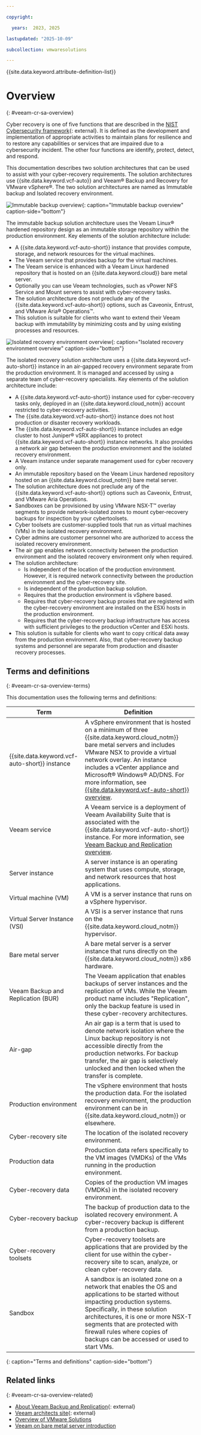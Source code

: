 ```yaml
---

copyright:

  years:  2023, 2025

lastupdated: "2025-10-09"

subcollection: vmwaresolutions

---
```


{{site.data.keyword.attribute-definition-list}}

# Overview
{: #veeam-cr-sa-overview}

Cyber recovery is one of five functions that are described in the [NIST Cybersecurity framework](https://www.nist.gov/cyberframework){: external}. It is defined as the development and implementation of appropriate activities to maintain plans for resilience and to restore any capabilities or services that are impaired due to a cybersecurity incident. The other four functions are identify, protect, detect, and respond.

This documentation describes two solution architectures that can be used to assist with your cyber-recovery requirements. The solution architectures use {{site.data.keyword.vcf-auto}} and Veeam® Backup and Recovery for VMware vSphere®. The two solution architectures are named as Immutable backup and Isolated recovery environment.

![Immutable backup overview](../../images/veeam-cr-sa-overview-ib.svg){: caption="Immutable backup overview" caption-side="bottom"}

The immutable backup solution architecture uses the Veeam Linux® hardened repository design as an immutable storage repository within the production environment. Key elements of the solution architecture include:

* A {{site.data.keyword.vcf-auto-short}} instance that provides compute, storage, and network resources for the virtual machines.
* The Veeam service that provides backup for the virtual machines.
* The Veeam service is enhanced with a Veeam Linux hardened repository that is hosted on an {{site.data.keyword.cloud}} bare metal server.
* Optionally you can use Veeam technologies, such as vPower NFS Service and Mount servers to assist with cyber-recovery tasks.
* The solution architecture does not preclude any of the {{site.data.keyword.vcf-auto-short}} options, such as Caveonix, Entrust, and VMware Aria® Operations™.
* This solution is suitable for clients who want to extend their Veeam backup with immutability by minimizing costs and by using existing processes and resources.

![Isolated recovery environment overview](../../images/veeam-cr-sa-overview-ire.svg){: caption="Isolated recovery environment overview" caption-side="bottom"}

The isolated recovery solution architecture uses a {{site.data.keyword.vcf-auto-short}} instance in an air-gapped recovery environment separate from the production environment. It is managed and accessed by using a separate team of cyber-recovery specialists. Key elements of the solution architecture include:

* A {{site.data.keyword.vcf-auto-short}} instance used for cyber-recovery tasks only, deployed in an {{site.data.keyword.cloud_notm}} account restricted to cyber-recovery activities.
* The {{site.data.keyword.vcf-auto-short}} instance does not host production or disaster recovery workloads.
* The {{site.data.keyword.vcf-auto-short}} instance includes an edge cluster to host Juniper® vSRX appliances to protect {{site.data.keyword.vcf-auto-short}} instance networks. It also provides a network air gap between the production environment and the isolated recovery environment.
* A Veeam instance under separate management used for cyber recovery only.
* An immutable repository based on the Veeam Linux hardened repository hosted on an {{site.data.keyword.cloud_notm}} bare metal server.
* The solution architecture does not preclude any of the {{site.data.keyword.vcf-auto-short}} options such as Caveonix, Entrust, and VMware Aria Operations.
* Sandboxes can be provisioned by using VMware NSX-T™ overlay segments to provide network-isolated zones to mount cyber-recovery backups for inspection by your cybertoolsets.
* Cyber toolsets are customer-supplied tools that run as virtual machines (VMs) in the isolated recovery environment.
* Cyber admins are customer personnel who are authorized to access the isolated recovery environment.
* The air gap enables network connectivity between the production environment and the isolated recovery environment only when required.
* The solution architecture:
   * Is independent of the location of the production environment. However, it is required network connectivity between the production environment and the cyber-recovery site.
   * Is independent of the production backup solution.
   * Requires that the production environment is vSphere based.
   * Requires that cyber-recovery backup proxies that are registered with the cyber-recovery environment are installed on the ESXi hosts in the production environment.
   * Requires that the cyber-recovery backup infrastructure has access with sufficient privileges to the production vCenter and ESXi hosts.
* This solution is suitable for clients who want to copy critical data away from the production environment. Also, that cyber-recovery backup systems and personnel are separate from production and disaster recovery processes.

## Terms and definitions
{: #veeam-cr-sa-overview-terms}

This documentation uses the following terms and definitions:

| Term | Definition
|------|-----------
| {{site.data.keyword.vcf-auto-short}} instance | A vSphere environment that is hosted on a minimum of three {{site.data.keyword.cloud_notm}} bare metal servers and includes VMware NSX to provide a virtual network overlay. An instance includes a vCenter appliance and Microsoft® Windows® AD/DNS. For more information, see [{{site.data.keyword.vcf-auto-short}} overview](/docs/vmwaresolutions?topic=vmwaresolutions-vc_vcenterserveroverview).
| Veeam service | A Veeam service is a deployment of Veeam Availability Suite that is associated with the {{site.data.keyword.vcf-auto-short}} instance. For more information, see [Veeam Backup and Replication overview](/docs/vmwaresolutions?topic=vmwaresolutions-veeamvm_overview).
| Server instance | A server instance is an operating system that uses compute, storage, and network resources that host applications.
| Virtual machine (VM) | A VM is a server instance that runs on a vSphere hypervisor.
| Virtual Server Instance (VSI) | A VSI is a server instance that runs on the {{site.data.keyword.cloud_notm}} hypervisor.
| Bare metal server | A bare metal server is a server instance that runs directly on the {{site.data.keyword.cloud_notm}} x86 hardware.
| Veeam Backup and Replication (BUR) | The Veeam application that enables backups of server instances and the replication of VMs. While the Veeam product name includes "Replication", only the backup feature is used in these cyber-recovery architectures.
| Air-gap | An air gap is a term that is used to denote network isolation where the Linux backup repository is not accessible directly from the production networks. For backup transfer, the air gap is selectively unlocked and then locked when the transfer is complete.
| Production environment | The vSphere environment that hosts the production data. For the isolated recovery environment, the production environment can be in {{site.data.keyword.cloud_notm}} or elsewhere.
| Cyber-recovery site | The location of the isolated recovery environment.
| Production data | Production data refers specifically to the VM images (VMDKs) of the VMs running in the production environment.
| Cyber-recovery data | Copies of the production VM images (VMDKs) in the isolated recovery environment.
| Cyber-recovery backup | The backup of production data to the isolated recovery environment. A cyber-recovery backup is different from a production backup.
| Cyber-recovery toolsets | Cyber-recovery toolsets are applications that are provided by the client for use within the cyber-recovery site to scan, analyze, or clean cyber-recovery data.
| Sandbox | A sandbox is an isolated zone on a network that enables the OS and applications to be started without impacting production systems. Specifically, in these solution architectures, it is one or more NSX-T segments that are protected with firewall rules where copies of backups can be accessed or used to start VMs.
{: caption="Terms and definitions" caption-side="bottom"}

## Related links
{: #veeam-cr-sa-overview-related}

* [About Veeam Backup and Replication](https://helpcenter.veeam.com/docs/backup/vsphere/overview.html?ver=120){: external}
* [Veeam architects site](https://www.veeambp.com/){: external}
* [Overview of VMware Solutions](/docs/vmwaresolutions?topic=vmwaresolutions-solution_overview)
* [Veeam on bare metal server introduction](/docs/vmwaresolutions?topic=vmwaresolutions-veeam-bms-archi-intro)
